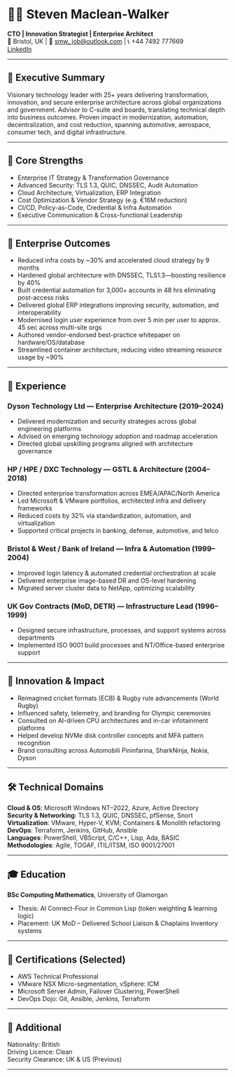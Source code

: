 # 👨‍💼 Steven Maclean‑Walker  
**CTO | Innovation Strategist | Enterprise Architect**  
📍 Bristol, UK | 📧 smw_job@outlook.com | 📞 +44 7492 777669  
[LinkedIn](https://uk.linkedin.com/in/steven-maclean-walker)

---

## 🧠 Executive Summary  
Visionary technology leader with 25+ years delivering transformation, innovation, and secure enterprise architecture across global organizations and government. Advisor to C-suite and boards, translating technical depth into business outcomes. Proven impact in modernization, automation, decentralization, and cost reduction, spanning automotive, aerospace, consumer tech, and digital infrastructure.

---

## 🚀 Core Strengths  
- Enterprise IT Strategy & Transformation Governance  
- Advanced Security: TLS 1.3, QUIC, DNSSEC, Audit Automation  
- Cloud Architecture, Virtualization, ERP Integration  
- Cost Optimization & Vendor Strategy (e.g. €16M reduction)  
- CI/CD, Policy-as-Code, Credential & Infra Automation  
- Executive Communication & Cross-functional Leadership

---

## 🎯 Enterprise Outcomes  
- Reduced infra costs by ~30% and accelerated cloud strategy by 9 months  
- Hardened global architecture with DNSSEC, TLS1.3—boosting resilience by 40%  
- Built credential automation for 3,000+ accounts in 48 hrs eliminating post-access risks  
- Delivered global ERP integrations improving security, automation, and interoperability  
- Modernised login user experience from over 5 min per user to approx. 45 sec across multi-site orgs  
- Authored vendor-endorsed best-practice whitepaper on hardware/OS/database  
- Streamlined container architecture, reducing video streaming resource usage by ~90%  

---

## 💼 Experience  

### Dyson Technology Ltd — Enterprise Architecture (2019–2024)  
- Delivered modernization and security strategies across global engineering platforms  
- Advised on emerging technology adoption and roadmap acceleration  
- Directed global upskilling programs aligned with architecture governance

### HP / HPE / DXC Technology — GSTL & Architecture (2004–2018)  
- Directed enterprise transformation across EMEA/APAC/North America  
- Led Microsoft & VMware portfolios, architected infra and delivery frameworks  
- Reduced costs by 32% via standardization, automation, and virtualization  
- Supported critical projects in banking, defense, automotive, and telco  

### Bristol & West / Bank of Ireland — Infra & Automation (1999–2004)  
- Improved login latency & automated credential orchestration at scale  
- Delivered enterprise image-based DR and OS-level hardening  
- Migrated server cluster data to NetApp, optimizing scalability  

### UK Gov Contracts (MoD, DETR) — Infrastructure Lead (1996–1999)  
- Designed secure infrastructure, processes, and support systems across departments  
- Implemented ISO 9001 build processes and NT/Office-based enterprise support

---

## 🧪 Innovation & Impact  
- Reimagined cricket formats (ECB) & Rugby rule advancements (World Rugby)  
- Influenced safety, telemetry, and branding for Olympic ceremonies  
- Consulted on AI-driven CPU architectures and in-car infotainment platforms  
- Helped develop NVMe disk controller concepts and MFA pattern recognition  
- Brand consulting across Automobili Pininfarina, SharkNinja, Nokia, Dyson

---

## 🛠️ Technical Domains  
**Cloud & OS**: Microsoft Windows NT–2022, Azure, Active Directory  
**Security & Networking**: TLS 1.3, QUIC, DNSSEC, pfSense, Snort  
**Virtualization**: VMware, Hyper-V, KVM; Containers & Monolith refactoring  
**DevOps**: Terraform, Jenkins, GitHub, Ansible  
**Languages**: PowerShell, VBScript, C/C++, Lisp, Ada, BASIC  
**Methodologies**: Agile, TOGAF, ITIL/ITSM, ISO 9001/27001

---

## 🎓 Education  
**BSc Computing Mathematics**, University of Glamorgan  
- Thesis: AI Connect-Four in Common Lisp (token weighting & learning logic)  
- Placement: UK MoD – Delivered School Liaison & Chaplains Inventory systems  

---

## 🧾 Certifications (Selected)  
- AWS Technical Professional  
- VMware NSX Micro-segmentation, vSphere: ICM  
- Microsoft Server Admin, Failover Clustering, PowerShell  
- DevOps Dojo: Git, Ansible, Jenkins, Terraform

---

## 🔐 Additional  
Nationality: British  
Driving Licence: Clean  
Security Clearance: UK & US (Previous)

---
